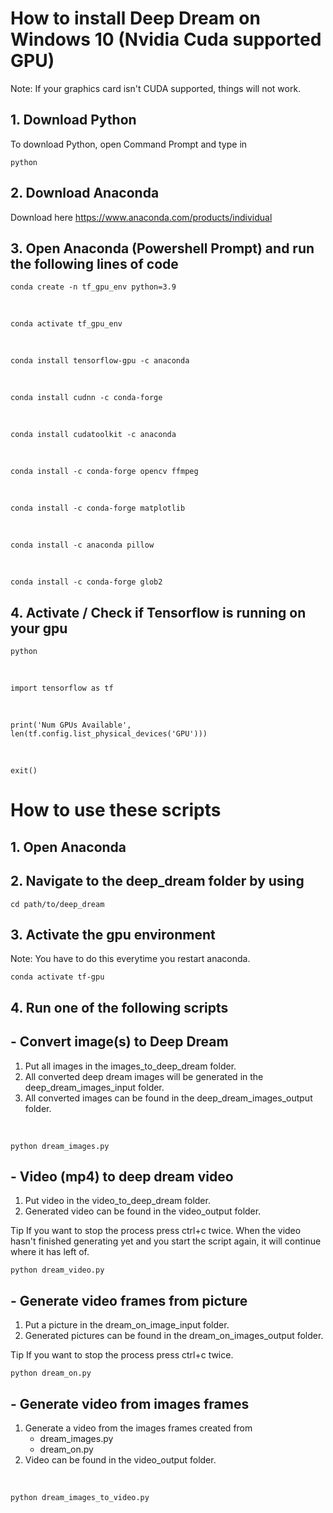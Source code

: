 # How to install Deep Dream on Windows 10 (Nvidia Cuda supported GPU)

Note: If your graphics card isn't CUDA supported, things will not work.

## 1. Download Python
To download Python, open Command Prompt and type in
    
    python

## 2. Download Anaconda
Download here https://www.anaconda.com/products/individual

## 3. Open Anaconda (Powershell Prompt) and run the following lines of code

    conda create -n tf_gpu_env python=3.9   
    
‎

    conda activate tf_gpu_env

 ‎

    conda install tensorflow-gpu -c anaconda
 
 ‎

    conda install cudnn -c conda-forge 

‎

    conda install cudatoolkit -c anaconda

‎

    conda install -c conda-forge opencv ffmpeg
 
‎ 
 
    conda install -c conda-forge matplotlib

‎

    conda install -c anaconda pillow

‎

    conda install -c conda-forge glob2


## 4. Activate / Check if Tensorflow is running on your gpu

    python

‎

    import tensorflow as tf

‎

    print('Num GPUs Available', len(tf.config.list_physical_devices('GPU')))

‎

    exit()


# How to use these scripts

## 1. Open Anaconda
## 2. Navigate to the deep_dream folder by using 
    cd path/to/deep_dream

## 3. Activate the gpu environment
Note: You have to do this everytime you restart anaconda. 

    conda activate tf-gpu

## 4. Run one of the following scripts


## - Convert image(s) to Deep Dream
1. Put all images in the images_to_deep_dream folder.
2. All converted deep dream images will be generated in the deep_dream_images_input folder.
3. All converted images can be found in the deep_dream_images_output folder.

‎

    python dream_images.py

## - Video (mp4) to deep dream video
1. Put video in the video_to_deep_dream folder.
2. Generated video can be found in the video_output folder.

Tip If you want to stop the process press ctrl+c twice. When the video hasn't finished generating yet and you start the script again, it will continue where it has left of. 

    python dream_video.py

## - Generate video frames from picture
1. Put a picture in the dream_on_image_input folder.
2. Generated pictures can be found in the dream_on_images_output folder.

Tip If you want to stop the process press ctrl+c twice.

    python dream_on.py

## - Generate video from images  frames
1. Generate a video from the images  frames created from
    - dream_images.py
    - dream_on.py
2. Video can be found in the video_output folder.

‎
    
    python dream_images_to_video.py